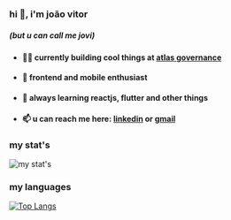 ### hi 👋, i'm joão vitor 

##### (but u can call me jovi)

- #### 👨‍💻 currently building cool things at [atlas governance](https://welcome.atlasgov.com/pt/) 

- #### 📱 frontend and mobile enthusiast

- #### 🌱 always learning reactjs, flutter and other things

- #### 📫 u can reach me here: [linkedin](https://www.linkedin.com/in/jovioli/) or [gmail](mailto:jovioli.dev04@gmail.com)

### my stat's
![my stat's](https://github-readme-stats.vercel.app/api?username=JoVi0li&show_icons=true)

### my languages
[![Top Langs](https://github-readme-stats.vercel.app/api/top-langs/?username=JoVi0li&layout=compact)](https://github.com/anuraghazra/github-readme-stats)
